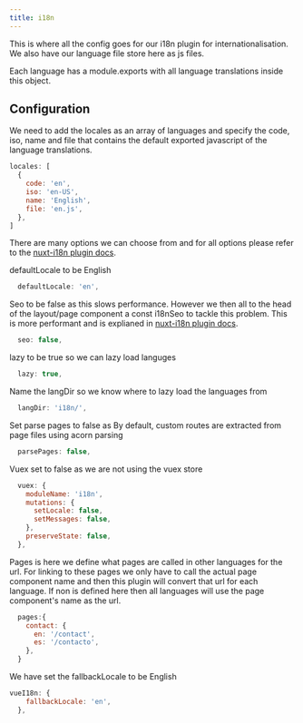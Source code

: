 ```yaml
---
title: i18n
---
```


This is where all the config goes for our i18n plugin for internationalisation. We also have our language file store here as js files.

Each language has a module.exports with all language translations inside this object.

## Configuration

We need to add the locales as an array of languages and specify the code, iso, name and file that contains the default exported javascript of the language translations.

```js
locales: [
  {
    code: 'en',
    iso: 'en-US',
    name: 'English',
    file: 'en.js',
  },
]
```

There are many options we can choose from and for all options please refer to the [nuxt-i18n plugin docs](https://nuxt-community.github.io/nuxt-i18n/options-reference.html).

defaultLocale to be English

```js
  defaultLocale: 'en',
```

Seo to be false as this slows performance. However we then all to the head of the layout/page component a const i18nSeo to tackle this problem. This is more performant and is explianed in [nuxt-i18n plugin docs](https://nuxt-community.github.io/nuxt-i18n/seo.html).

```js
  seo: false,
```

lazy to be true so we can lazy load languges

```js
  lazy: true,
```

Name the langDir so we know where to lazy load the languages from

```js
  langDir: 'i18n/',
```

Set parse pages to false as By default, custom routes are extracted from page files using acorn parsing

```js
  parsePages: false,
```

Vuex set to false as we are not using the vuex store

```js
  vuex: {
    moduleName: 'i18n',
    mutations: {
      setLocale: false,
      setMessages: false,
    },
    preserveState: false,
  },
```

Pages is here we define what pages are called in other languages for the url. For linking to these pages we only have to call the actual page component name and then this plugin will convert that url for each language. If non is defined here then all languages will use the page component's name as the url.

```js
  pages:{
    contact: {
      en: '/contact',
      es: '/contacto',
    },
  }
```

We have set the fallbackLocale to be English

```js
vueI18n: {
    fallbackLocale: 'en',
  },
```
